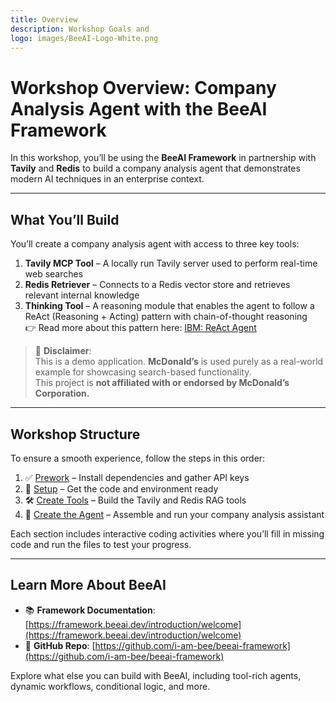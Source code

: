 ```yaml
---
title: Overview
description: Workshop Goals and 
logo: images/BeeAI-Logo-White.png
---
```



# Workshop Overview: Company Analysis Agent with the BeeAI Framework

In this workshop, you’ll be using the **BeeAI Framework** in partnership with **Tavily** and **Redis** to build a company analysis agent that demonstrates modern AI techniques in an enterprise context.

---

## What You’ll Build

You’ll create a company analysis agent with access to three key tools:

1. **Tavily MCP Tool** – A locally run Tavily server used to perform real-time web searches
2. **Redis Retriever** – Connects to a Redis vector store and retrieves relevant internal knowledge
3. **Thinking Tool** – A reasoning module that enables the agent to follow a ReAct (Reasoning + Acting) pattern with chain-of-thought reasoning  
   👉 Read more about this pattern here: [IBM: ReAct Agent](https://www.ibm.com/think/topics/react-agent)

> 🛑 **Disclaimer**:  
> This is a demo application. **McDonald’s** is used purely as a real-world example for showcasing search-based functionality.  
> This project is **not affiliated with or endorsed by McDonald’s Corporation.**

---

## Workshop Structure

To ensure a smooth experience, follow the steps in this order:

1. ✅ [Prework](beeai-workshop-prework.md) – Install dependencies and gather API keys
2. 🔧 [Setup](setup.md) – Get the code and environment ready
3. 🛠️ [Create Tools](tool-dev-combined.md) – Build the Tavily and Redis RAG tools
4. 🤖 [Create the Agent](agent-run.md) – Assemble and run your company analysis assistant

Each section includes interactive coding activities where you’ll fill in missing code and run the files to test your progress.

---

## Learn More About BeeAI

- 📚 **Framework Documentation**: [https://framework.beeai.dev/introduction/welcome](https://framework.beeai.dev/introduction/welcome)
- 🧠 **GitHub Repo**: [https://github.com/i-am-bee/beeai-framework](https://github.com/i-am-bee/beeai-framework)

Explore what else you can build with BeeAI, including tool-rich agents, dynamic workflows, conditional logic, and more.